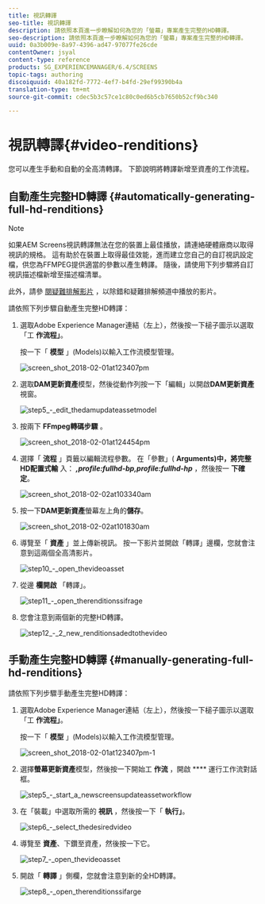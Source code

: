 ```yaml
---
title: 視訊轉譯
seo-title: 視訊轉譯
description: 請依照本頁進一步瞭解如何為您的「螢幕」專案產生完整的HD轉譯。
seo-description: 請依照本頁進一步瞭解如何為您的「螢幕」專案產生完整的HD轉譯。
uuid: 0a3b009e-8a97-4396-ad47-97077fe26cde
contentOwner: jsyal
content-type: reference
products: SG_EXPERIENCEMANAGER/6.4/SCREENS
topic-tags: authoring
discoiquuid: 40a182fd-7772-4ef7-b4fd-29ef99390b4a
translation-type: tm+mt
source-git-commit: cdec5b3c57ce1c80c0ed6b5cb7650b52cf9bc340

---
```



# 視訊轉譯{#video-renditions}

您可以產生手動和自動的全高清轉譯。 下節說明將轉譯新增至資產的工作流程。

## 自動產生完整HD轉譯 {#automatically-generating-full-hd-renditions}

>[!NOTE]
>
>如果AEM Screens視訊轉譯無法在您的裝置上最佳播放，請連絡硬體廠商以取得視訊的規格。 這有助於在裝置上取得最佳效能，進而建立您自己的自訂視訊設定檔，供您為FFMPEG提供適當的參數以產生轉譯。 隨後，請使用下列步驟將自訂視訊描述檔新增至描述檔清單。
>
>此外，請參 [閱疑難排解影片](/help/screens/troubleshoot-videos.md) ，以除錯和疑難排解頻道中播放的影片。

請依照下列步驟自動產生完整HD轉譯：

1. 選取Adobe Experience Manager連結（左上），然後按一下槌子圖示以選取「工 **作流程」**。

   按一下「 **模型** 」(Models)以輸入工作流模型管理。

   ![screen_shot_2018-02-01at123407pm](assets/screen_shot_2018-02-01at123407pm.png)

1. 選取**DAM更新資產**模型，然後從動作列按一下「編輯」以開啟**DAM更新資產**視窗。

   ![step5_-_edit_thedamupdateassetmodel](assets/step5_-_edit_thedamupdateassetmodel.png)

1. 按兩下 **FFmpeg轉碼步驟** 。

   ![screen_shot_2018-02-01at124454pm](assets/screen_shot_2018-02-01at124454pm.png)

1. 選擇「 **流程** 」頁籤以編輯流程參數。 在「參數」( **Arguments)中，將完整HD配置式輸** 入： ***,profile:fullhd-bp,profile:fullhd-hp*** ，然後按一 **下確定**。

   ![screen_shot_2018-02-02at103340am](assets/screen_shot_2018-02-02at103340am.png)

1. 按一下**DAM更新資產**螢幕左上角的**儲存**。

   ![screen_shot_2018-02-02at101830am](assets/screen_shot_2018-02-02at101830am.png)

1. 導覽至「 **資產** 」並上傳新視訊。 按一下影片並開啟「轉譯」邊欄，您就會注意到這兩個全高清影片。

   ![step10_-_open_thevideoasset](assets/step10_-_open_thevideoasset.png)

1. 從邊 **欄開啟** 「轉譯」。

   ![step11_-_open_therenditionssifrage](assets/step11_-_open_therenditionssiderail.png)

1. 您會注意到兩個新的完整HD轉譯。

   ![step12_-_2_new_renditionsadedtothevideo](assets/step12_-_2_new_renditionsareaddedtothevideo.png)

## 手動產生完整HD轉譯 {#manually-generating-full-hd-renditions}

請依照下列步驟手動產生完整HD轉譯：

1. 選取Adobe Experience Manager連結（左上），然後按一下槌子圖示以選取「工 **作流程」**。

   按一下「 **模型** 」(Models)以輸入工作流模型管理。

   ![screen_shot_2018-02-01at123407pm-1](assets/screen_shot_2018-02-01at123407pm-1.png)

1. 選擇**螢幕更新資產**模型，然後按一下開始工 **作流** ，開啟 **** 運行工作流對話框。

   ![step5_-_start_a_newscreensupdateassetworkflow](assets/step5_-_start_a_newscreensupdateassetworkflow.png)

1. 在「裝載」中選取所需的 **視訊** ，然後按一下「 **執行」**。

   ![step6_-_select_thedesiredvideo](assets/step6_-_select_thedesiredvideo.png)

1. 導覽至 **資產**、下鑽至資產，然後按一下它。

   ![step7_-_open_thevideoasset](assets/step7_-_open_thevideoasset.png)

1. 開啟「 **轉譯** 」側欄，您就會注意到新的全HD轉譯。

   ![step8_-_open_therenditionssifarge](assets/step8_-_open_therenditionssiderail.png)

